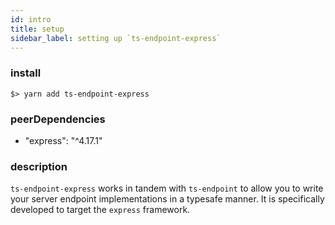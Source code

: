 ```yaml
---
id: intro
title: setup
sidebar_label: setting up `ts-endpoint-express`
---
```


### install

```
$> yarn add ts-endpoint-express
```

### peerDependencies

- "express": "^4.17.1"

### description

`ts-endpoint-express` works in tandem with `ts-endpoint` to allow you to write your server endpoint implementations in a typesafe manner.
It is specifically developed to target the `express` framework.
